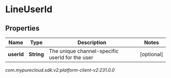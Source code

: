 # LineUserId


## Properties

| Name | Type | Description | Notes |
| ------------ | ------------- | ------------- | ------------- |
| **userId** | **String** | The unique channel-specific userId for the user |  [optional] |




_com.mypurecloud.sdk.v2:platform-client-v2:231.0.0_
